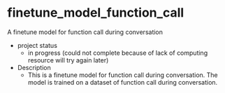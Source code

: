 # finetune_model_function_call
A finetune model for function call during conversation

- project status
    - in progress (could not complete because of lack of computing resource will try again later)
- Description
  - This is a finetune model for function call during conversation. The model is trained on a dataset of function call during conversation. 

